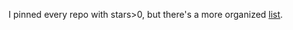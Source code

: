 
I pinned every repo with stars>0, but there's a more organized [list](https://philchu.ghost.io/open-source/).
